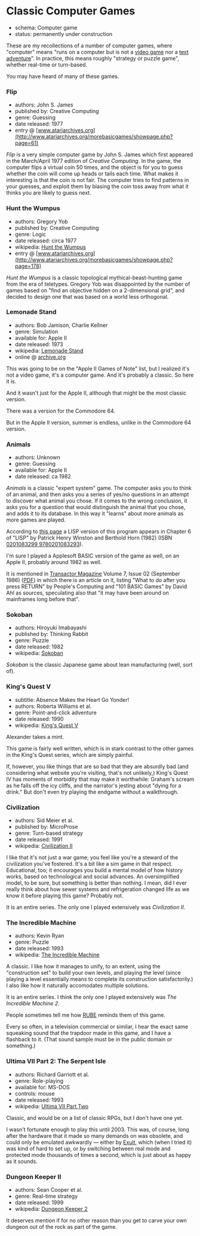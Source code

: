Classic Computer Games
======================

*   schema: Computer game
*   status: permanently under construction

These are my recollections of a number of computer games, where "computer"
means "runs on a computer but is not a [video game](Video%20Games%20of%20Note.md)
nor a [text adventure](Classic%20Text%20Adventures.md)".
In practice, this means roughly "strategy or puzzle game", whether
real-time or turn-based.

You may have heard of many of these games.

### Flip

*   authors: John S. James
*   published by: Creative Computing
*   genre: Guessing
*   date released: 1977
*   entry @ [www.atariarchives.org](http://www.atariarchives.org/morebasicgames/showpage.php?page=61)

_Flip_ is a very simple computer game by John S. James which first appeared
in the March/April 1977 edition of _Creative Computing_.
In the game, the computer flips a virtual coin 50 times, and the object is
for you to guess whether the coin will come up heads or tails each time.
What makes it interesting is that the coin is not fair.  The computer tries
to find patterns in your guesses, and exploit them by biasing the coin toss
away from what it thinks you are likely to guess next.
    
### Hunt the Wumpus

*   authors: Gregory Yob
*   published by: Creative Computing
*   genre: Logic
*   date released: circa 1977
*   wikipedia: [Hunt the Wumpus](https://en.wikipedia.org/wiki/Hunt_the_Wumpus)
*   entry @ [www.atariarchives.org](http://www.atariarchives.org/morebasicgames/showpage.php?page=178)

_Hunt the Wumpus_ is a classic topological mythical-beast-hunting game
from the era of teletypes.  Gregory Yob was disappointed by the
number of games based on "find an objective hidden on a
2-dimensional grid", and decided to design one that was based on
a world less orthogonal.

### Lemonade Stand

*   authors: Bob Jamison, Charlie Kellner
*   genre: Simulation
*   available for: Apple II
*   date released: 1973
*   wikipedia: [Lemonade Stand](https://en.wikipedia.org/wiki/Lemonade_Stand)
*   online @ [archive.org](https://archive.org/details/a2_Lemonade_Stand_1979_Apple)

This was going to be on the "Apple II Games of Note" list, but I realized it's
not a video game, it's a computer game.  And it's probably a classic.  So here it is.

And it wasn't just for the Apple II, although that might be the most classic version.

There was a version for the Commodore 64.

But in the Apple II version, summer is endless, unlike in the Commodore 64 version.

### Animals

*   authors: Unknown
*   genre: Guessing
*   available for: Apple II
*   date released: ca 1982

_Animals_ is a classic "expert system" game.  The computer asks you to think of an
animal, and then asks you a series of yes/no questions in an attempt to
discover what animal you chose.  If it comes to the wrong conclusion, it
asks you for a question that would distinguish the animal that you chose,
and adds it to its database.  In this way it "learns" about more animals
as more games are played.

According to [this page](https://www.cpp.edu/~jrfisher/www/prolog_tutorial/2_17.html)
a LISP version of this program appears in Chapter 6 of
"LISP" by Patrick Henry Winston and Berthold Horn (1982)
(ISBN [0201083299 9780201083293](http://www.worldcat.org/title/lisp/oclc/256188963)).

I'm sure I played a Applesoft BASIC version of the game as well, on an Apple II,
probably around 1982 as well.

It is mentioned in [Transactor Magazine](http://csbruce.com/cbm/transactor/)
Volume 7, Issue 02 (September 1986) ([PDF](http://csbruce.com/cbm/transactor/pdfs/trans_v7_i02.pdf))
in which there is an article on it, listing "What to do after you press RETURN"
by People's Computing and "101 BASIC Games" by David Ahl as sources,
speculating also that "it may have been around on mainframes long before that".

### Sokoban

*   authors: Hiroyuki Imabayashi
*   published by: Thinking Rabbit
*   genre: Puzzle
*   date released: 1982
*   wikipedia: [Sokoban](https://en.wikipedia.org/wiki/Sokoban)

_Sokoban_ is the classic Japanese game about lean manufacturing (well, sort of).

### King's Quest V

*   subtitle: Absence Makes the Heart Go Yonder!
*   authors: Roberta Williams et al.
*   genre: Point-and-click adventure
*   date released: 1990
*   wikipedia: [King's Quest V](https://en.wikipedia.org/wiki/King%27s_Quest_V)

Alexander takes a mint.

This game is fairly well written, which is in stark contrast to the other games
in the King's Quest series, which are simply painful.

If, however, you like things that are so bad that they are absurdly bad (and
considering what website you're visiting, that's not unlikely,) King's Quest IV
has moments of morbidity that may make it worthwhile: Graham's scream as he
falls off the icy cliffs, and the narrator's jesting about "dying for a drink."
But don't even try playing the endgame without a walkthrough.

### Civilization

*   authors: Sid Meier et al.
*   published by: MicroProse
*   genre: Turn-based strategy
*   date released: 1991
*   wikipedia: [Civilization II](https://en.wikipedia.org/wiki/Civilization_II)

I like that it's not just a war game; you feel like you're a steward of the
civilization you've fostered. It's a bit like a sim game in that respect.
Educational, too; it encourages you build a mental model of how history works,
based on technological and social advances. An oversimplified model, to be
sure, but something is better than nothing. I mean, did I ever really think
about how sewer systems and refrigeration changed life as we know it before
playing this game? Probably not.

It is an entire series.  The only one I played extensively was
_Civilization II_.

### The Incredible Machine

*   authors: Kevin Ryan
*   genre: Puzzle
*   date released: 1993
*   wikipedia: [The Incredible Machine](https://en.wikipedia.org/wiki/The_Incredible_Machine_%28series%29)

A classic. I like how it manages to unify, to an extent, using the
"construction set" to build your own levels, and playing the level (since
playing a level essentially means to complete its construction satisfactorily.)
I also like how it naturally accomodates multiple solutions.

It is an entire series.  I think the only one I played extensively was
_The Incredible Machine 2_.

People sometimes tell me how [RUBE][] reminds them of this game.

Every so often, in a television commercial or similar, I hear the exact same
squeaking sound that the trapdoor made in this game, and I have a flashback to
it. (That sound sample must be in the public domain or something.)

### Ultima VII Part 2: The Serpent Isle

*   authors: Richard Garriott et al.
*   genre: Role-playing
*   available for: MS-DOS
*   controls: mouse
*   date released: 1993
*   wikipedia: [Ultima VII Part Two](https://en.wikipedia.org/wiki/Ultima_VII_Part_Two:_Serpent_Isle)

Classic, and would be on a list of classic RPGs, but I don't have one yet.

I wasn't fortunate enough to play this until 2003. This was, of course, long
after the hardware that it made so many demands on was obsolete, and could only
be emulated awkwardly — either by [Exult][], which (when I tried it) was kind of
hard to set up, or by switching between real mode and protected mode thousands
of times a second, which is just about as happy as it sounds.

### Dungeon Keeper II

*   authors: Sean Cooper et al.
*   genre: Real-time strategy
*   date released: 1999
*   wikipedia: [Dungeon Keeper 2](https://en.wikipedia.org/wiki/Dungeon_Keeper_2)

It deserves mention if for no other reason than you get to carve your own
dungeon out of the rock as part of the game.

[RUBE]: http://catseye.tc/node/RUBE
[Exult]: https://github.com/exult/exult

